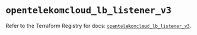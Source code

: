 # `opentelekomcloud_lb_listener_v3`

Refer to the Terraform Registry for docs: [`opentelekomcloud_lb_listener_v3`](https://registry.terraform.io/providers/opentelekomcloud/opentelekomcloud/1.36.17/docs/resources/lb_listener_v3).
